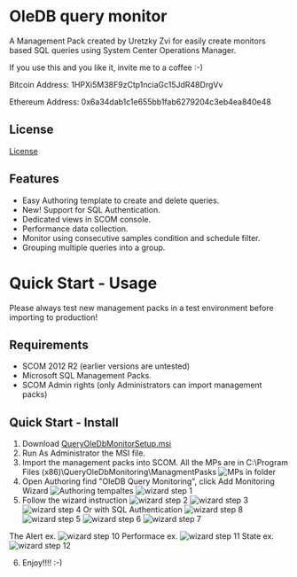# OleDB query monitor
A Management Pack created by Uretzky Zvi for easily create monitors based SQL queries using System Center Operations Manager.

If you use this and you like it, invite me to a coffee :-)

 Bitcoin Address: 1HPXi5M38F9zCtp1nciaGc15JdR48DrgVv
 
 Ethereum Address: 0x6a34dab1c1e655bb1fab6279204c3eb4ea840e48

## License

[License](https://github.com/uretskyzvi/Monitor-Applications-Using-SQL-Queries/blob/master/LICENSE)

## Features
* Easy Authoring template to create and delete queries.
* New! Support for SQL Authentication. 
* Dedicated views in SCOM console.
* Performance data collection.
* Monitor using consecutive samples condition and schedule filter.
* Grouping multiple queries into a group.

# Quick Start - Usage
Please always test new management packs in a test environment before importing to production!

## Requirements
* SCOM 2012 R2 (earlier versions are untested)
* Microsoft SQL Management Packs.
* SCOM Admin rights (only Administrators can import management packs)
## Quick Start - Install
1. Download [QueryOleDbMonitorSetup.msi](https://github.com/UretzkyZvi/Monitor-Applications-Using-SQL-Queries/releases/download/v2.1.0.5/QueryOleDbMonitorSetup.msi)
2. Run As Administrator the MSI file.
3. Import the management packs into SCOM. All the MPs are in C:\Program Files (x86)\QueryOleDbMonitoring\ManagmentPasks 
![MPs in folder](/Images/2017-06-09%2011_22_32-ManagmentPasks.png?raw=true)
4. Open Authoring find "OleDB Query Monitoring", click Add Monitoring Wizard
![Authoring tempaltes](/Images/2017-06-09%2011_47_50-OleDB%20Query%20Monitoring%20-%20analyticOps%20-%20Operations%20Manager.png?raw=true)
![wizard step 1](/Images/2017-06-09%2011_24_00-Add%20Monitoring%20Wizard.png?raw=true)
5. Follow the wizard instruction
![wizard step 2](/Images/OleDB%20Monitoring/ConnectionAndQuery_1.png?raw=true)
![wizard step 3](/Images/OleDB%20Monitoring/ConnectionAndQuery_SelectDatabase.png?raw=true)
![wizard step 4](/Images/OleDB%20Monitoring/ConnectionAndQuery_Full.png?raw=true)
Or with SQL Authentication
![wizard step 8](/Images/OleDB%20Monitoring/ConnectionAndQuery_FullAuthentication.png?raw=true)
![wizard step 5](/Images/OleDB%20Monitoring/MonitoringSettings.png?raw=true)
![wizard step 6](/Images/OleDB%20Monitoring/MonitoringSettings_Full.png?raw=true)
![wizard step 7](/Images/OleDB%20Monitoring/SchedulerSettings.png?raw=true)

The Alert ex.
![wizard step 10](/Images/2017-06-09%2011_32_40-Active%20Alerts%20-%20analyticOps%20-%20Operations%20Manager.png?raw=true)
Performace ex.
![wizard step 11](/Images/2017-06-09%2011_59_41-Performance%20-%20analyticOps%20-%20Operations%20Manager.png?raw=true)
State ex.
![wizard step 12](/Images/2017-06-09%2011_58_13-State%20-%20analyticOps%20-%20Operations%20Manager.png?raw=true)

6.  Enjoy!!!! :-)

